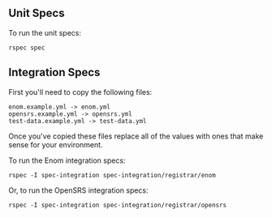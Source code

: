 ## Unit Specs

To run the unit specs:

    rspec spec

## Integration Specs

First you'll need to copy the following files:

    enom.example.yml -> enom.yml 
    opensrs.example.yml -> opensrs.yml
    test-data.example.yml -> test-data.yml

Once you've copied these files replace all of the values with ones that make sense for your environment.

To run the Enom integration specs:

    rspec -I spec-integration spec-integration/registrar/enom

Or, to run the OpenSRS integration specs:

    rspec -I spec-integration spec-integration/registrar/opensrs
